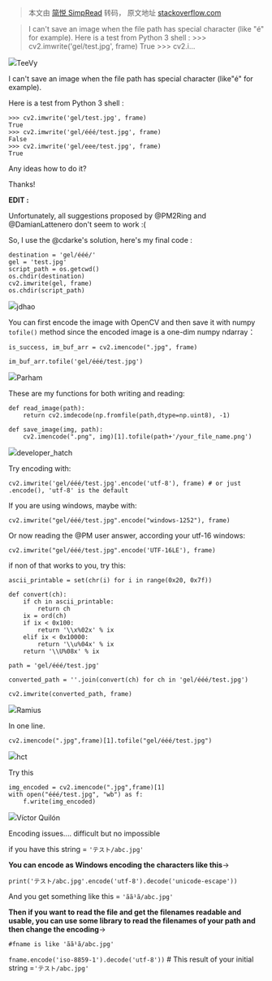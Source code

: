 > 本文由 [简悦 SimpRead](http://ksria.com/simpread/) 转码， 原文地址 [stackoverflow.com](https://stackoverflow.com/questions/44330084/opencv-imwrite-doesnt-work-because-of-special-character-in-file-path)

> I can't save an image when the file path has special character (like "é" for example). Here is a test from Python 3 shell : >>> cv2.imwrite('gel/test.jpg', frame) True >>> cv2.i...

![](https://lh3.googleusercontent.com/a/ACg8ocIt31FS_9gZ7_NWXrbzYof1w2n7M6_SflmR_tNlBrrpIA=k-s32)TeeVy

I can't save an image when the file path has special character (like"é" for example).

Here is a test from Python 3 shell :

```
>>> cv2.imwrite('gel/test.jpg', frame)
True
>>> cv2.imwrite('gel/ééé/test.jpg', frame)
False
>>> cv2.imwrite('gel/eee/test.jpg', frame)
True
```

Any ideas how to do it?

Thanks!

**EDIT :**

Unfortunately, all suggestions proposed by @PM2Ring and @DamianLattenero don't seem to work :(

So, I use the @cdarke's solution, here's my final code :

```
destination = 'gel/ééé/'
gel = 'test.jpg'
script_path = os.getcwd()
os.chdir(destination)
cv2.imwrite(gel, frame)
os.chdir(script_path)
```

![](https://lh6.googleusercontent.com/-Y01fMf7ERU4/AAAAAAAAAAI/AAAAAAAABV4/1nXyivK6ElI/photo.jpg?sz=64)jdhao

You can first encode the image with OpenCV and then save it with numpy `tofile()` method since the encoded image is a one-dim numpy ndarray：

```
is_success, im_buf_arr = cv2.imencode(".jpg", frame)

im_buf_arr.tofile('gel/ééé/test.jpg')
```

![](https://i.stack.imgur.com/zto2h.jpg?s=64&g=1)Parham

These are my functions for both writing and reading:

```
def read_image(path):
    return cv2.imdecode(np.fromfile(path,dtype=np.uint8), -1)

def save_image(img, path):
    cv2.imencode(".png", img)[1].tofile(path+'/your_file_name.png')
```

![](https://i.stack.imgur.com/S9pH7.jpg?s=64&g=1)developer_hatch

Try encoding with:

```
cv2.imwrite('gel/ééé/test.jpg'.encode('utf-8'), frame) # or just .encode(), 'utf-8' is the default
```

If you are using windows, maybe with:

```
cv2.imwrite("gel/ééé/test.jpg".encode("windows-1252"), frame)
```

Or now reading the @PM user answer, according your utf-16 windows:

```
cv2.imwrite("gel/ééé/test.jpg".encode('UTF-16LE'), frame)
```

if non of that works to you, try this:

```
ascii_printable = set(chr(i) for i in range(0x20, 0x7f))

def convert(ch):
    if ch in ascii_printable:
        return ch
    ix = ord(ch)
    if ix < 0x100:
        return '\\x%02x' % ix
    elif ix < 0x10000:
        return '\\u%04x' % ix
    return '\\U%08x' % ix

path = 'gel/ééé/test.jpg'

converted_path = ''.join(convert(ch) for ch in 'gel/ééé/test.jpg')

cv2.imwrite(converted_path, frame)
```

![](https://i.stack.imgur.com/d7vxz.png?s=64&g=1)Ramius

In one line.

`cv2.imencode(".jpg",frame)[1].tofile("gel/ééé/test.jpg")`

![](https://i.stack.imgur.com/P1KCj.jpg?s=64&g=1)hct

Try this

```
img_encoded = cv2.imencode(".jpg",frame)[1]
with open("ééé/test.jpg", "wb") as f:
    f.write(img_encoded)
```

![](https://www.gravatar.com/avatar/8d9e9d363c161a22939778334a2b6e12?s=64&d=identicon&r=PG&f=y&so-version=2)Víctor Quilón

Encoding issues.... difficult but no impossible

if you have this string = `'テスト/abc.jpg'`

**You can encode as Windows encoding the characters like this**->

`print('テスト/abc.jpg'.encode('utf-8').decode('unicode-escape'))`

And you get something like this = `'ãã¹ã/abc.jpg'`

**Then if you want to read the file and get the filenames readable and usable, you can use some library to read the filenames of your path and then change the encoding**->

`#fname is like 'ãã¹ã/abc.jpg'`

`fname.encode('iso-8859-1').decode('utf-8'))` # This result of your initial string =`'テスト/abc.jpg'`